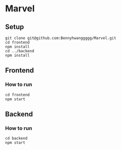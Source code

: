 # Marvel 

## Setup
```
git clone git@github.com:Bennyhwanggggg/Marvel.git
cd frontend
npm install
cd ../backend
npm install
```

## Frontend

### How to run
```
cd frontend
npm start
```

## Backend

### How to run
```
cd backend
npm start
```
